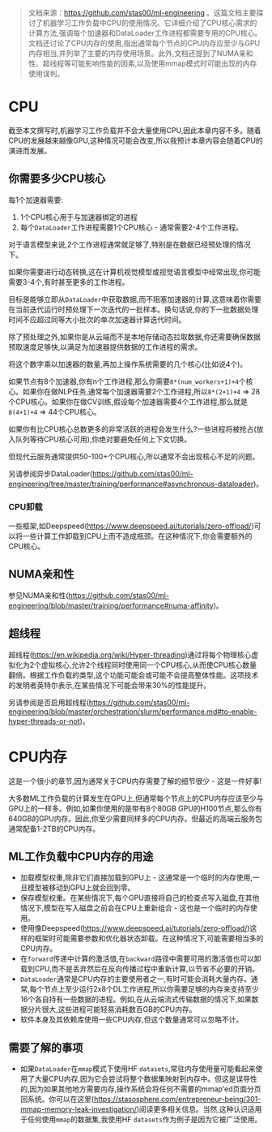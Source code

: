 > 文档来源：https://github.com/stas00/ml-engineering 。这篇文档主要探讨了机器学习工作负载中CPU的使用情况。它详细介绍了CPU核心需求的计算方法,强调每个加速器和DataLoader工作进程都需要专用的CPU核心。文档还讨论了CPU内存的使用,指出通常每个节点的CPU内存应至少与GPU内存相当,并列举了主要的内存使用场景。此外,文档还提到了NUMA亲和性、超线程等可能影响性能的因素,以及使用mmap模式时可能出现的内存使用误判。

# CPU

截至本文撰写时,机器学习工作负载并不会大量使用CPU,因此本章内容不多。随着CPU的发展越来越像GPU,这种情况可能会改变,所以我预计本章内容会随着CPU的演进而发展。

## 你需要多少CPU核心

每1个加速器需要:

1. 1个CPU核心用于与加速器绑定的进程
2. 每个`DataLoader`工作进程需要1个CPU核心 - 通常需要2-4个工作进程。

对于语言模型来说,2个工作进程通常就足够了,特别是在数据已经预处理的情况下。

如果你需要进行动态转换,这在计算机视觉模型或视觉语言模型中经常出现,你可能需要3-4个,有时甚至更多的工作进程。

目标是能够立即从`DataLoader`中获取数据,而不阻塞加速器的计算,这意味着你需要在当前迭代运行时预处理下一次迭代的一批样本。换句话说,你的下一批数据处理时间不应超过同等大小批次的单次加速器计算迭代时间。

除了预处理之外,如果你是从云端而不是本地存储动态拉取数据,你还需要确保数据预取速度足够快,以满足为加速器提供数据的工作进程的需求。

将这个数字乘以加速器的数量,再加上操作系统需要的几个核心(比如说4个)。

如果节点有8个加速器,你有n个工作进程,那么你需要`8*(num_workers+1)+4`个核心。如果你在做NLP任务,通常每个加速器需要2个工作进程,所以`8*(2+1)+4` => 28个CPU核心。如果你在做CV训练,假设每个加速器需要4个工作进程,那么就是`8(4+1)+4` => 44个CPU核心。

如果你有比CPU核心总数更多的非常活跃的进程会发生什么?一些进程将被抢占(放入队列等待CPU核心可用),你绝对要避免任何上下文切换。

但现代云服务通常提供50-100+个CPU核心,所以通常不会出现核心不足的问题。

另请参阅异步DataLoader(https://github.com/stas00/ml-engineering/tree/master/training/performance#asynchronous-dataloader)。

### CPU卸载

一些框架,如Deepspeed(https://www.deepspeed.ai/tutorials/zero-offload/)可以将一些计算工作卸载到CPU上而不造成瓶颈。在这种情况下,你会需要额外的CPU核心。

## NUMA亲和性

参见NUMA亲和性(https://github.com/stas00/ml-engineering/blob/master/training/performance#numa-affinity)。

## 超线程

超线程(https://en.wikipedia.org/wiki/Hyper-threading)通过将每个物理核心虚拟化为2个虚拟核心,允许2个线程同时使用同一个CPU核心,从而使CPU核心数量翻倍。根据工作负载的类型,这个功能可能会或可能不会提高整体性能。这项技术的发明者英特尔表示,在某些情况下可能会带来30%的性能提升。

另请参阅是否启用超线程(https://github.com/stas00/ml-engineering/blob/master/orchestration/slurm/performance.md#to-enable-hyper-threads-or-not)。

# CPU内存

这是一个很小的章节,因为通常关于CPU内存需要了解的细节很少 - 这是一件好事!

大多数ML工作负载的计算发生在GPU上,但通常每个节点上的CPU内存应该至少与GPU上的一样多。例如,如果你使用的是带有8个80GB GPU的H100节点,那么你有640GB的GPU内存。因此,你至少需要同样多的CPU内存。但最近的高端云服务包通常配备1-2TB的CPU内存。

## ML工作负载中CPU内存的用途

- 加载模型权重,除非它们直接加载到GPU上 - 这通常是一个临时的内存使用,一旦模型被移动到GPU上就会回到零。
- 保存模型权重。在某些情况下,每个GPU直接将自己的检查点写入磁盘,在其他情况下,模型在写入磁盘之前会在CPU上重新组合 - 这也是一个临时的内存使用。
- 使用像Deepspeed(https://www.deepspeed.ai/tutorials/zero-offload/)这样的框架时可能需要参数和优化器状态卸载。在这种情况下,可能需要相当多的CPU内存。
- 在`forward`传递中计算的激活值,在`backward`路径中需要可用的激活值也可以卸载到CPU,而不是丢弃然后在反向传播过程中重新计算,以节省不必要的开销。
- `DataLoader`通常是CPU内存的主要使用者之一,有时可能会消耗大量内存。通常,每个节点上至少运行2x8个DL工作进程,所以你需要足够的内存来支持至少16个各自持有一些数据的进程。例如,在从云端流式传输数据的情况下,如果数据分片很大,这些进程可能轻易消耗数百GB的CPU内存。
- 软件本身及其依赖库使用一些CPU内存,但这个数量通常可以忽略不计。

## 需要了解的事项

- 如果`DataLoader`在`mmap`模式下使用HF `datasets`,常驻内存使用量可能看起来使用了大量CPU内存,因为它会尝试将整个数据集映射到内存中。但这是误导性的,因为如果其他地方需要内存,操作系统会将任何不需要的mmap'ed页面分页回系统。你可以在这里(https://stasosphere.com/entrepreneur-being/301-mmap-memory-leak-investigation/)阅读更多相关信息。当然,这种认识适用于任何使用`mmap`的数据集,我使用HF `datasets`作为例子是因为它被广泛使用。

